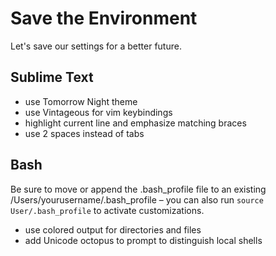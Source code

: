 # Save the Environment
Let's save our settings for a better future.

## Sublime Text
* use Tomorrow Night theme
* use Vintageous for vim keybindings
* highlight current line and emphasize matching braces
* use 2 spaces instead of tabs

## Bash
Be sure to move or append the .bash_profile file to an existing /Users/yourusername/.bash_profile – you can also run `source User/.bash_profile` to activate customizations.
* use colored output for directories and files
* add Unicode octopus to prompt to distinguish local shells
